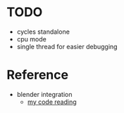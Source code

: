 <!--
{
  "title": "Blender Cycles",
  "date": "2017-07-08T08:49:31+09:00",
  "category": "",
  "tags": [],
  "draft": true
}
-->

# TODO

- cycles standalone
- cpu mode
- single thread for easier debugging


# Reference

- blender integration
  - [my code reading](./2017-06-30-blender.html)

